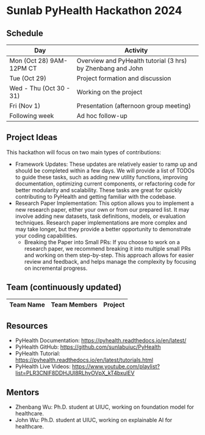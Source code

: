 # Sunlab PyHealth Hackathon 2024

## Schedule

| Day	                    | Activity                                                    |
|-------------------------|-------------------------------------------------------------|
| Mon (Oct 28)	9AM-12PM CT           | Overview and PyHealth tutorial (3 hrs) by Zhenbang and John |
| Tue (Oct 29)            | Project formation and discussion                            | 
| Wed - Thu (Oct 30 - 31)	 | Working on the project                                      | 
| Fri (Nov 1)	            | Presentation (afternoon group meeting)                      | 
| Following week	         | Ad hoc follow-up                                            |

## Project Ideas
This hackathon will focus on two main types of contributions:
- Framework Updates: These updates are relatively easier to ramp up and should be completed within a few days. We will provide a list of TODOs to guide these tasks, such as adding new utility functions, improving documentation, optimizing current components, or refactoring code for better modularity and scalability. These tasks are great for quickly contributing to PyHealth and getting familiar with the codebase.
- Research Paper Implementation: This option allows you to implement a new research paper, either your own or from our prepared list. It may involve adding new datasets, task definitions, models, or evaluation techniques. Research paper implementations are more complex and may take longer, but they provide a better opportunity to demonstrate your coding capabilities.
  - Breaking the Paper into Small PRs: If you choose to work on a research paper, we recommend breaking it into multiple small PRs and working on them step-by-step. This approach allows for easier review and feedback, and helps manage the complexity by focusing on incremental progress.

## Team (continuously updated)
| Team Name	| Team Members | Project |
|-----|------|---------|

## Resources
- PyHealth Documentation: https://pyhealth.readthedocs.io/en/latest/
- PyHealth GitHub: https://github.com/sunlabuiuc/PyHealth
- PyHealth Tutorial: https://pyhealth.readthedocs.io/en/latest/tutorials.html
- PyHealth Live Videos: https://www.youtube.com/playlist?list=PLR3CNIF8DDHJUl8RLhyOVpX_kT4bxulEV

## Mentors
- Zhenbang Wu: Ph.D. student at UIUC, working on foundation model for healthcare.
- John Wu: Ph.D. student at UIUC, working on explainable AI for healthcare.
